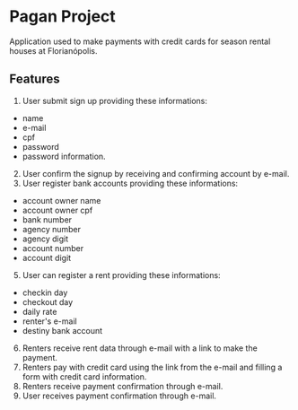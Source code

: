 # Pagan Project

Application used to make payments with credit cards for season rental houses at Florianópolis.

## Features

1. User submit sign up providing these informations: 
 - name
 - e-mail
 - cpf
 - password
 - password information.
2. User confirm the signup by receiving and confirming account by e-mail.
4. User register bank accounts providing these informations: 
 - account owner name
 - account owner cpf
 - bank number
 - agency number
 - agency digit
 - account number
 - account digit
5. User can register a rent providing these informations:
 - checkin day
 - checkout day
 - daily rate
 - renter's e-mail
 - destiny bank account
6. Renters receive rent data through e-mail with a link to make the payment.
7. Renters pay with credit card using the link from the e-mail and filling a form with credit card information.
8. Renters receive payment confirmation through e-mail.
8. User receives payment confirmation through e-mail.
